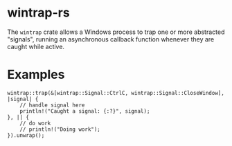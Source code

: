 # wintrap-rs

The `wintrap` crate allows a Windows process to trap one or more abstracted
"signals", running an asynchronous callback function whenever they are caught
while active.

# Examples

```
wintrap::trap(&[wintrap::Signal::CtrlC, wintrap::Signal::CloseWindow], |signal| {
    // handle signal here
    println!("Caught a signal: {:?}", signal);
}, || {
    // do work
    // println!("Doing work");
}).unwrap();
```
